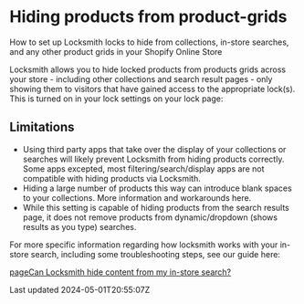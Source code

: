 # Hiding products from product-grids

How to set up Locksmith locks to hide from collections, in-store searches, and any other product grids in your Shopify Online Store

Locksmith allows you to hide locked products from products grids across your store - including other collections and search result pages - only showing them to visitors that have gained access to the appropriate lock(s). This is turned on in your lock settings on your lock page:

## Limitations

- Using third party apps that take over the display of your collections or searches will likely prevent Locksmith from hiding products correctly. Some apps excepted, most filtering/search/display apps are not compatible with hiding products via Locksmith.
- Hiding a large number of products this way can introduce blank spaces to your collections. More information and workarounds here.
- While this setting is capable of hiding products from the search results page, it does not remove products from dynamic/dropdown (shows results as you type) searches.

For more specific information regarding how locksmith works with your in-store search, including some troubleshooting steps, see our guide here:

[pageCan Locksmith hide content from my in-store search?](/faqs/can-locksmith-hide-content-from-my-in-store-search)

Last updated 2024-05-01T20:55:07Z